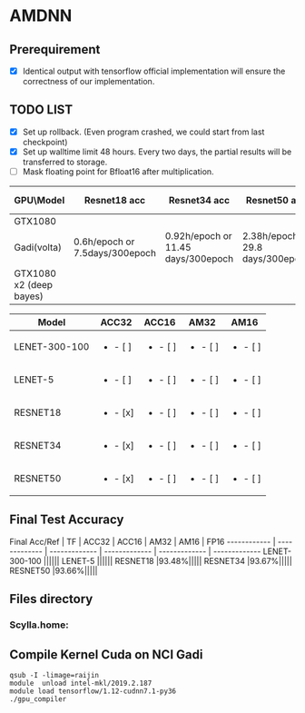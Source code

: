 # AMDNN
## Prerequirement
- [x] Identical output with tensorflow official implementation will ensure the correctness of our implementation.
## TODO LIST
- [x] Set up rollback. (Even program crashed, we could start from last checkpoint)
- [x] Set up walltime limit 48 hours. Every two days, the partial results will be transferred to storage.
- [ ] Mask floating point for Bfloat16 after multiplication.

GPU\Model | Resnet18 acc | Resnet34 acc | Resnet50 acc | Resnet18 am | Resnet34 am | Resnet50 am
------------ | ------------- | ------------- | ------------- | ------------- | ------------- | -------------
GTX1080|||
Gadi(volta)|0.6h/epoch or 7.5days/300epoch|0.92h/epoch or 11.45 days/300epoch|2.38h/epoch or 29.8 days/300epoch|0.73h/epoch or 9.15days/300epoch||
GTX1080 x2 (deep bayes)|||

Model | ACC32 | ACC16 | AM32 | AM16 
------------ | ------------- | ------------- | ------------- | -------------
LENET-300-100 |<ul><li>- [ ] </li>|<ul><li>- [ ] </li>|<ul><li>- [ ] </li>|<ul><li>- [ ] </li>
LENET-5 |<ul><li>- [ ] </li>|<ul><li>- [ ] </li>|<ul><li>- [ ] </li>|<ul><li>- [ ] </li>
RESNET18 |<ul><li>- [x] </li>|<ul><li>- [ ] </li>|<ul><li>- [ ] </li>|<ul><li>- [ ] </li>
RESNET34 |<ul><li>- [x] </li> |<ul><li>- [ ] </li>|<ul><li>- [ ] </li>|<ul><li>- [ ] </li>
RESNET50 |<ul><li>- [x] </li>|<ul><li>- [ ] </li>|<ul><li>- [ ] </li>| <ul><li>- [ ] </li>
  
## Final Test Accuracy

Final Acc/Ref | TF | ACC32 | ACC16 | AM32 | AM16 | FP16
------------ | ------------- | ------------- | ------------- | ------------- | -------------
LENET-300-100 ||||||
LENET-5 ||||||
RESNET18 |93.48%|||||
RESNET34 |93.67%|||||
RESNET50 |93.66%|||||

## Files directory
### Scylla.home:
## Compile Kernel Cuda on NCI Gadi
```
qsub -I -limage=raijin
module  unload intel-mkl/2019.2.187
module load tensorflow/1.12-cudnn7.1-py36
./gpu_compiler
```
